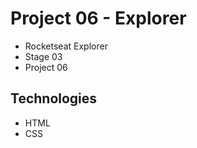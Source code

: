 # Project 06 - Explorer

* Rocketseat Explorer
* Stage 03
* Project 06

## Technologies

* HTML
* CSS
